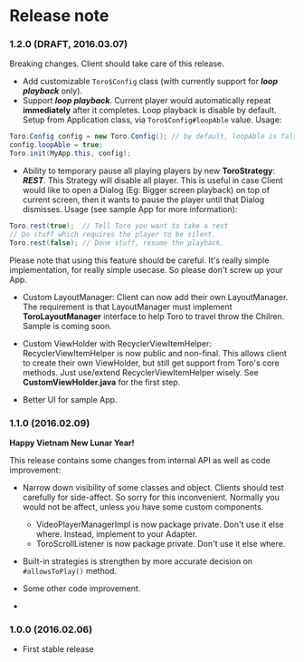 # Release note

### 1.2.0 (DRAFT, 2016.03.07)

Breaking changes. Client should take care of this release.

- Add customizable ```Toro$Config``` class (with currently support for ***loop playback*** only).
- Support ***loop playback***. Current player would automatically repeat **immediately** after it completes. Loop playback is disable by default. Setup from Application class, via ```Toro$Config#loopAble``` value. Usage:

```java
Toro.Config config = new Toro.Config(); // by default, loopAble is false
config.loopAble = true;
Toro.init(MyApp.this, config);
```
- Ability to temporary pause all playing players by new **ToroStrategy**: ***REST***. This Strategy will disable all player. This is useful in case Client would like to open a Dialog (Eg: Bigger screen playback) on top of current screen, then it wants to pause the player until that Dialog dismisses. Usage (see sample App for more information):

```java
Toro.rest(true);  // Tell Toro you want to take a rest
// Do stuff which requires the player to be silent.
Toro.rest(false); // Done stuff, resume the playback.
```
Please note that using this feature should be careful. It's really simple implementation, for really simple usecase. So please don't screw up your App.

- Custom LayoutManager: Client can now add their own LayoutManager. The requirement is that LayoutManager must implement **ToroLayoutManager** interface to help Toro to travel throw the Chilren. Sample is coming soon.

- Custom ViewHolder with RecyclerViewItemHelper: RecyclerViewItemHelper is now public and non-final. This allows client to create their own ViewHolder, but still get support from Toro's core methods. Just use/extend RecyclerViewItemHelper wisely. See **CustomViewHolder.java** for the first step.

- Better UI for sample App.

### 1.1.0 (2016.02.09)

**Happy Vietnam New Lunar Year!**

This release contains some changes from internal API as well as code improvement:

- Narrow down visibility of some classes and object. Clients should test carefully for side-affect. So sorry for this inconvenient. Normally you would not be affect, unless you have some custom components.
  - VideoPlayerManagerImpl is now package private. Don't use it else where. Instead, implement to your Adapter.
  - ToroScrollListener is now package private. Don't use it else where. 

- Built-in strategies is strengthen by more accurate decision on ```#allowsToPlay()``` method.

- Some other code improvement.
- 
### 1.0.0 (2016.02.06)

- First stable release
